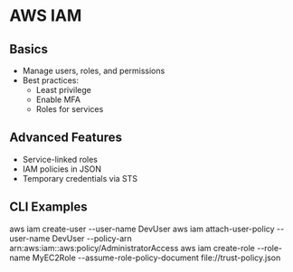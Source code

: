 # AWS IAM

## Basics
- Manage users, roles, and permissions
- Best practices:
  - Least privilege
  - Enable MFA
  - Roles for services

## Advanced Features
- Service-linked roles
- IAM policies in JSON
- Temporary credentials via STS

## CLI Examples
aws iam create-user --user-name DevUser
aws iam attach-user-policy --user-name DevUser --policy-arn arn:aws:iam::aws:policy/AdministratorAccess
aws iam create-role --role-name MyEC2Role --assume-role-policy-document file://trust-policy.json

